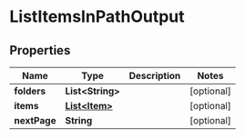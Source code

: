 

# ListItemsInPathOutput


## Properties

Name | Type | Description | Notes
------------ | ------------- | ------------- | -------------
**folders** | **List&lt;String&gt;** |  |  [optional]
**items** | [**List&lt;Item&gt;**](Item.md) |  |  [optional]
**nextPage** | **String** |  |  [optional]



